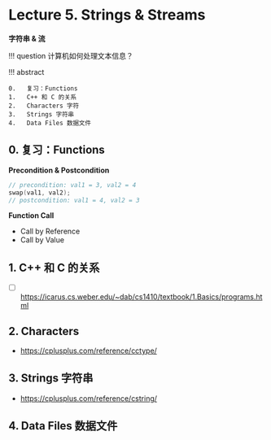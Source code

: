 # Lecture 5. Strings & Streams

**字符串 & 流**

!!! question
		计算机如何处理文本信息？

!!! abstract

    0.   复习：Functions
    1.   C++ 和 C 的关系
    2.   Characters 字符
    3.   Strings 字符串
    4.   Data Files 数据文件

## 0. 复习：Functions

**Precondition & Postcondition**

``` c++
// precondition: val1 = 3, val2 = 4
swap(val1, val2);
// postcondition: val1 = 4, val2 = 3
```

**Function Call**

-   Call by Reference
-   Call by Value

## 1. C++ 和 C 的关系

-   [ ] <https://icarus.cs.weber.edu/~dab/cs1410/textbook/1.Basics/programs.html>

## 2. Characters

-   <https://cplusplus.com/reference/cctype/>

## 3. Strings 字符串

-   <https://cplusplus.com/reference/cstring/>

## 4. Data Files 数据文件

